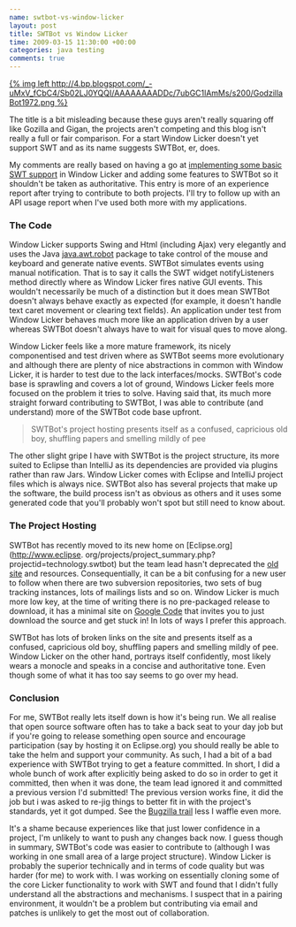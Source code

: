 ```yaml
---
name: swtbot-vs-window-licker
layout: post
title: SWTBot vs Window Licker
time: 2009-03-15 11:30:00 +00:00
categories: java testing
comments: true
---
```


[{% img left http://4.bp.blogspot.com/_-uMxV_fCbC4/Sb02LJ0YQQI/AAAAAAAADDc/7ubGC1lAmMs/s200/GodzillaBot1972.png %}](http://4.bp.blogspot.com/_-uMxV_fCbC4/Sb02LJ0YQQI/AAAAAAAADDc/7ubGC1lAmMs/s1600-h/GodzillaBot1972.png)

The title is a bit misleading because these guys aren't really squaring off like Gozilla and Gigan,
the projects aren't competing and this blog isn't really a full or fair comparison. For a start Window Licker doesn't yet support SWT and as its name suggests SWTBot, er, does.
  
My comments are really based on having a go at [implementing some basic SWT support](http://groups.google.com/group/windowlicker-users/browse_thread/thread/6fb792261a9cd1e7) in Window Licker and adding some
features to SWTBot so it shouldn't be taken as authoritative. This entry is
more of an experience report after trying to contribute to both projects. I'll
try to follow up with an API usage report when I've used both more with my
applications.

<!-- more -->

### The Code

  
Window Licker supports Swing and Html (including Ajax) very elegantly and uses
the Java
[java.awt.robot](http://java.sun.com/j2se/1.4.2/docs/api/java/awt/Robot.html)
package to take control of the mouse and keyboard and generate native events.
SWTBot simulates events using manual notification. That is to say it calls the
SWT widget notifyListeners method directly where as Window Licker fires native
GUI events. This wouldn't necessarily be much of a distinction but it does
mean SWTBot doesn't always behave exactly as expected (for example, it doesn't
handle text caret movement or clearing text fields). An application under test
from Window Licker behaves much more like an application driven by a user
whereas SWTBot doesn't always have to wait for visual ques to move along.

  
Window Licker feels like a more mature framework, its nicely componentised and
test driven where as SWTBot seems more evolutionary and although there are
plenty of nice abstractions in common with Window Licker, it is harder to test
due to the lack interfaces/mocks. SWTBot's code base is sprawling and covers a
lot of ground, Windows Licker feels more focused on the problem it tries to
solve. Having said that, its much more straight forward contributing to
SWTBot, I was able to contribute (and understand) more of the SWTBot code base
upfront.

  

> SWTBot's project hosting presents itself as a confused, capricious old boy,
shuffling papers and smelling mildly of pee

  
The other slight gripe I have with SWTBot is the project structure, its more
suited to Eclipse than IntelliJ as its dependencies are provided via plugins
rather than raw Jars. Window Licker comes with Eclipse and IntelliJ project
files which is always nice. SWTBot also has several projects that make up the
software, the build process isn't as obvious as others and it uses some
generated code that you'll probably won't spot but still need to know about.

  

### The Project Hosting

  
SWTBot has recently moved to its new home on [Eclipse.org](http://www.eclipse.
org/projects/project_summary.php?projectid=technology.swtbot) but the team
lead hasn't deprecated the [old site](http://swtbot.sourceforge.net/index.html) and resources.
Consequentially, it can be a bit confusing for a new user to follow when there
are two subversion repositories, two sets of bug tracking instances, lots of
mailings lists and so on. Window Licker is much more low key, at the time of
writing there is no pre-packaged release to download, it has a minimal site on
[Google Code](http://code.google.com/p/windowlicker/) that invites you to just
download the source and get stuck in! In lots of ways I prefer this approach.

  
SWTBot has lots of broken links on the site and presents itself as a confused,
capricious old boy, shuffling papers and smelling mildly of pee. Window Licker
on the other hand, portrays itself confidently, most likely wears a monocle
and speaks in a concise and authoritative tone. Even though some of what it
has too say seems to go over my head.

  

### Conclusion

  
For me, SWTBot really lets itself down is how it's being run. We all realise
that open source software often has to take a back seat to your day job but if
you're going to release something open source and encourage participation (say
by hosting it on Eclipse.org) you should really be able to take the helm and
support your community. As such, I had a bit of a bad experience with SWTBot
trying to get a feature committed. In short, I did a whole bunch of work after
explicitly being asked to do so in order to get it committed, then when it was
done, the team lead ignored it and committed a previous version I'd submitted!
The previous version works fine, it did the job but i was asked to re-jig
things to better fit in with the project's standards, yet it got dumped. See
the [Bugzilla trail](https://bugs.eclipse.org/bugs/show_bug.cgi?id=259860#c28)
less I waffle even more.

  
It's a shame because experiences like that just lower confidence in a project,
I'm unlikely to want to push any changes back now. I guess though in summary,
SWTBot's code was easier to contribute to (although I was working in one small
area of a large project structure). Window Licker is probably the superior
technically and in terms of code quality but was harder (for me) to work with.
I was working on essentially cloning some of the core Licker functionality to
work with SWT and found that I didn't fully understand all the abstractions
and mechanisms. I suspect that in a pairing environment, it wouldn't be a
problem but contributing via email and patches is unlikely to get the most out
of collaboration.

  




